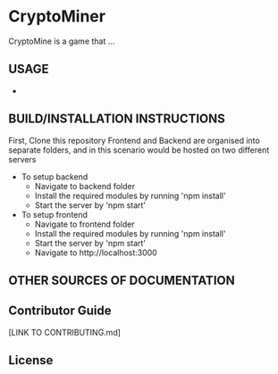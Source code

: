 # CryptoMiner

CryptoMine is a game that ...
  
## USAGE
*

## BUILD/INSTALLATION INSTRUCTIONS
First, Clone this repository
Frontend and Backend are organised into separate folders, and in this scenario would be hosted on two different servers
* To setup backend
  * Navigate to backend folder
  * Install the required modules by running 'npm install'
  * Start the server by 'npm start'
* To setup frontend
  * Navigate to frontend folder
  * Install the required modules by running 'npm install'
  * Start the server by 'npm start'
  * Navigate to http://localhost:3000


## OTHER SOURCES OF DOCUMENTATION

## Contributor Guide
[LINK TO CONTRIBUTING.md]

## License 
